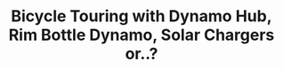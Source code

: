 ---
layout: community
category: community
title: "Bicycle Touring with Dynamo Hub, Rim Bottle Dynamo, Solar Chargers or..?"
description: " When you tour what do you use to keep your electronics (phone, gps, lights, etc) charged? Dynohub, rim bottle charger (similar to the new Pedal cell), solar charger, or what?   "
isTopLevel: false
isSingleLevel: false
isArticle: false
datePublished: 2022-06-24 21:09:00 +0300
dateModified: 2022-06-24 21:09:00 +0300
published: false
---